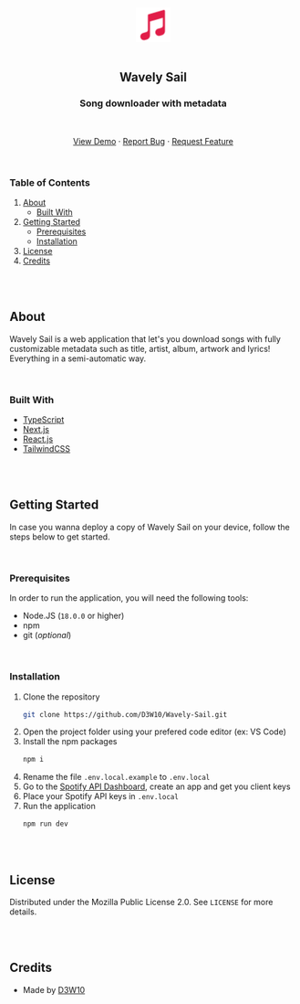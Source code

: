 <br />
<br />
<div align="center">
    <a href="https://github.com/D3W10/Wavely-Sail">
        <img src="https://raw.githubusercontent.com/D3W10/Wavely-Sail/master/public/logo.svg" alt="Logo" width="60" height="60">
    </a>
    <br />
    <br />
    <h2 align="center">Wavely Sail</h2>
    <h3 align="center">Song downloader with metadata</h3>
    <br />
    <p align="center">
        <a href="https://wavely-sail.vercel.app/">View Demo</a>
        ·
        <a href="https://github.com/D3W10/Wavely-Sail/issues">Report Bug</a>
        ·
        <a href="https://github.com/D3W10/Wavely-Sail/issues">Request Feature</a>
    </p>
</div>
<br />

### Table of Contents
1. [About](#about)
    - [Built With](#built-with)
2. [Getting Started](#getting-started)
    - [Prerequisites](#prerequisites)
    - [Installation](#installation)
3. [License](#license)
4. [Credits](#credits)

<br />
<br />

## About

Wavely Sail is a web application that let's you download songs with fully customizable metadata such as title, artist, album, artwork and lyrics! Everything in a semi-automatic way.

<br />

### Built With

- [TypeScript](https://www.typescriptlang.org/)
- [Next.js](https://nextjs.org/)
- [React.js](https://reactjs.org/)
- [TailwindCSS](https://tailwindcss.com/)

<br />
<br />

## Getting Started

In case you wanna deploy a copy of Wavely Sail on your device, follow the steps below to get started.

<br />

### Prerequisites

In order to run the application, you will need the following tools:
- Node.JS (`18.0.0` or higher)
- npm
- git (*optional*)

<br />

### Installation

1. Clone the repository
    ```sh
    git clone https://github.com/D3W10/Wavely-Sail.git
    ```
2. Open the project folder using your prefered code editor (ex: VS Code)
3. Install the npm packages
    ```sh
    npm i
    ```
4. Rename the file `.env.local.example` to `.env.local`
5. Go to the [Spotify API Dashboard](https://developer.spotify.com/dashboard), create an app and get you client keys
5. Place your Spotify API keys in `.env.local`
6. Run the application
    ```sh
    npm run dev
    ```

<br />
<br />

## License

Distributed under the Mozilla Public License 2.0. See `LICENSE` for more details.

<br />
<br />

## Credits

- Made by [D3W10](https://d3w10.netlify.app/)